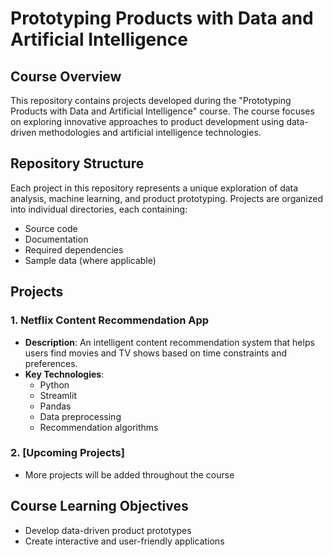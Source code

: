 # Prototyping Products with Data and Artificial Intelligence

## Course Overview
This repository contains projects developed during the "Prototyping Products with Data and Artificial Intelligence" course. The course focuses on exploring innovative approaches to product development using data-driven methodologies and artificial intelligence technologies.

## Repository Structure
Each project in this repository represents a unique exploration of data analysis, machine learning, and product prototyping. Projects are organized into individual directories, each containing:
- Source code
- Documentation
- Required dependencies
- Sample data (where applicable)

## Projects

### 1. Netflix Content Recommendation App
- **Description**: An intelligent content recommendation system that helps users find movies and TV shows based on time constraints and preferences.
- **Key Technologies**:
  - Python
  - Streamlit
  - Pandas
  - Data preprocessing
  - Recommendation algorithms

### 2. [Upcoming Projects]
- More projects will be added throughout the course

## Course Learning Objectives
- Develop data-driven product prototypes
- Create interactive and user-friendly applications
